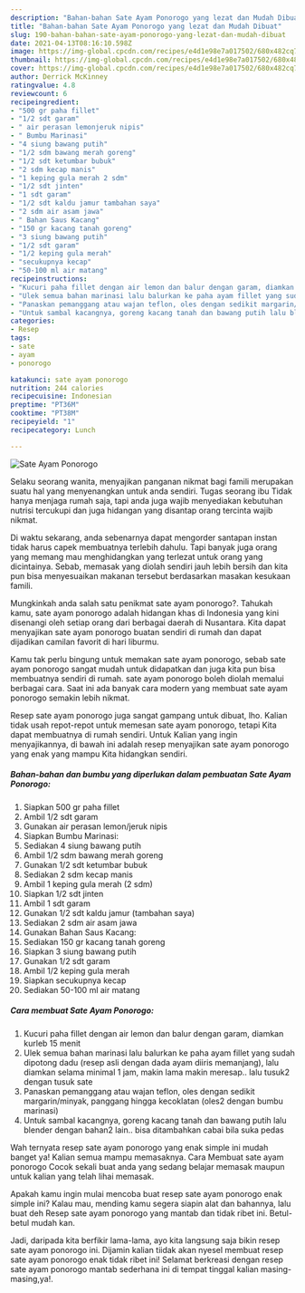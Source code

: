 ```yaml
---
description: "Bahan-bahan Sate Ayam Ponorogo yang lezat dan Mudah Dibuat"
title: "Bahan-bahan Sate Ayam Ponorogo yang lezat dan Mudah Dibuat"
slug: 190-bahan-bahan-sate-ayam-ponorogo-yang-lezat-dan-mudah-dibuat
date: 2021-04-13T08:16:10.598Z
image: https://img-global.cpcdn.com/recipes/e4d1e98e7a017502/680x482cq70/sate-ayam-ponorogo-foto-resep-utama.jpg
thumbnail: https://img-global.cpcdn.com/recipes/e4d1e98e7a017502/680x482cq70/sate-ayam-ponorogo-foto-resep-utama.jpg
cover: https://img-global.cpcdn.com/recipes/e4d1e98e7a017502/680x482cq70/sate-ayam-ponorogo-foto-resep-utama.jpg
author: Derrick McKinney
ratingvalue: 4.8
reviewcount: 6
recipeingredient:
- "500 gr paha fillet"
- "1/2 sdt garam"
- " air perasan lemonjeruk nipis"
- " Bumbu Marinasi"
- "4 siung bawang putih"
- "1/2 sdm bawang merah goreng"
- "1/2 sdt ketumbar bubuk"
- "2 sdm kecap manis"
- "1 keping gula merah 2 sdm"
- "1/2 sdt jinten"
- "1 sdt garam"
- "1/2 sdt kaldu jamur tambahan saya"
- "2 sdm air asam jawa"
- " Bahan Saus Kacang"
- "150 gr kacang tanah goreng"
- "3 siung bawang putih"
- "1/2 sdt garam"
- "1/2 keping gula merah"
- "secukupnya kecap"
- "50-100 ml air matang"
recipeinstructions:
- "Kucuri paha fillet dengan air lemon dan balur dengan garam, diamkan kurleb 15 menit"
- "Ulek semua bahan marinasi lalu balurkan ke paha ayam fillet yang sudah dipotong dadu (resep asli dengan dada ayam diiris memanjang), lalu diamkan selama minimal 1 jam, makin lama makin meresap.. lalu tusuk2 dengan tusuk sate"
- "Panaskan pemanggang atau wajan teflon, oles dengan sedikit margarin/minyak, panggang hingga kecoklatan (oles2 dengan bumbu marinasi)"
- "Untuk sambal kacangnya, goreng kacang tanah dan bawang putih lalu blender dengan bahan2 lain.. bisa ditambahkan cabai bila suka pedas"
categories:
- Resep
tags:
- sate
- ayam
- ponorogo

katakunci: sate ayam ponorogo 
nutrition: 244 calories
recipecuisine: Indonesian
preptime: "PT36M"
cooktime: "PT38M"
recipeyield: "1"
recipecategory: Lunch

---
```



![Sate Ayam Ponorogo](https://img-global.cpcdn.com/recipes/e4d1e98e7a017502/680x482cq70/sate-ayam-ponorogo-foto-resep-utama.jpg)

Selaku seorang wanita, menyajikan panganan nikmat bagi famili merupakan suatu hal yang menyenangkan untuk anda sendiri. Tugas seorang ibu Tidak hanya menjaga rumah saja, tapi anda juga wajib menyediakan kebutuhan nutrisi tercukupi dan juga hidangan yang disantap orang tercinta wajib nikmat.

Di waktu  sekarang, anda sebenarnya dapat mengorder santapan instan tidak harus capek membuatnya terlebih dahulu. Tapi banyak juga orang yang memang mau menghidangkan yang terlezat untuk orang yang dicintainya. Sebab, memasak yang diolah sendiri jauh lebih bersih dan kita pun bisa menyesuaikan makanan tersebut berdasarkan masakan kesukaan famili. 



Mungkinkah anda salah satu penikmat sate ayam ponorogo?. Tahukah kamu, sate ayam ponorogo adalah hidangan khas di Indonesia yang kini disenangi oleh setiap orang dari berbagai daerah di Nusantara. Kita dapat menyajikan sate ayam ponorogo buatan sendiri di rumah dan dapat dijadikan camilan favorit di hari liburmu.

Kamu tak perlu bingung untuk memakan sate ayam ponorogo, sebab sate ayam ponorogo sangat mudah untuk didapatkan dan juga kita pun bisa membuatnya sendiri di rumah. sate ayam ponorogo boleh diolah memalui berbagai cara. Saat ini ada banyak cara modern yang membuat sate ayam ponorogo semakin lebih nikmat.

Resep sate ayam ponorogo juga sangat gampang untuk dibuat, lho. Kalian tidak usah repot-repot untuk memesan sate ayam ponorogo, tetapi Kita dapat membuatnya di rumah sendiri. Untuk Kalian yang ingin menyajikannya, di bawah ini adalah resep menyajikan sate ayam ponorogo yang enak yang mampu Kita hidangkan sendiri.

<!--inarticleads1-->

##### Bahan-bahan dan bumbu yang diperlukan dalam pembuatan Sate Ayam Ponorogo:

1. Siapkan 500 gr paha fillet
1. Ambil 1/2 sdt garam
1. Gunakan  air perasan lemon/jeruk nipis
1. Siapkan  Bumbu Marinasi:
1. Sediakan 4 siung bawang putih
1. Ambil 1/2 sdm bawang merah goreng
1. Gunakan 1/2 sdt ketumbar bubuk
1. Sediakan 2 sdm kecap manis
1. Ambil 1 keping gula merah (2 sdm)
1. Siapkan 1/2 sdt jinten
1. Ambil 1 sdt garam
1. Gunakan 1/2 sdt kaldu jamur (tambahan saya)
1. Sediakan 2 sdm air asam jawa
1. Gunakan  Bahan Saus Kacang:
1. Sediakan 150 gr kacang tanah goreng
1. Siapkan 3 siung bawang putih
1. Gunakan 1/2 sdt garam
1. Ambil 1/2 keping gula merah
1. Siapkan secukupnya kecap
1. Sediakan 50-100 ml air matang




<!--inarticleads2-->

##### Cara membuat Sate Ayam Ponorogo:

1. Kucuri paha fillet dengan air lemon dan balur dengan garam, diamkan kurleb 15 menit
1. Ulek semua bahan marinasi lalu balurkan ke paha ayam fillet yang sudah dipotong dadu (resep asli dengan dada ayam diiris memanjang), lalu diamkan selama minimal 1 jam, makin lama makin meresap.. lalu tusuk2 dengan tusuk sate
1. Panaskan pemanggang atau wajan teflon, oles dengan sedikit margarin/minyak, panggang hingga kecoklatan (oles2 dengan bumbu marinasi)
1. Untuk sambal kacangnya, goreng kacang tanah dan bawang putih lalu blender dengan bahan2 lain.. bisa ditambahkan cabai bila suka pedas




Wah ternyata resep sate ayam ponorogo yang enak simple ini mudah banget ya! Kalian semua mampu memasaknya. Cara Membuat sate ayam ponorogo Cocok sekali buat anda yang sedang belajar memasak maupun untuk kalian yang telah lihai memasak.

Apakah kamu ingin mulai mencoba buat resep sate ayam ponorogo enak simple ini? Kalau mau, mending kamu segera siapin alat dan bahannya, lalu buat deh Resep sate ayam ponorogo yang mantab dan tidak ribet ini. Betul-betul mudah kan. 

Jadi, daripada kita berfikir lama-lama, ayo kita langsung saja bikin resep sate ayam ponorogo ini. Dijamin kalian tiidak akan nyesel membuat resep sate ayam ponorogo enak tidak ribet ini! Selamat berkreasi dengan resep sate ayam ponorogo mantab sederhana ini di tempat tinggal kalian masing-masing,ya!.

